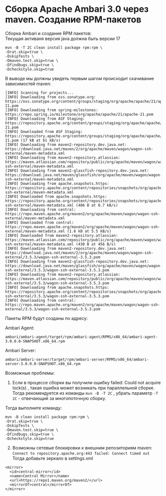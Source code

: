 # Сборка Apache Ambari 3.0 через maven. Создание RPM-пакетов


Сборка Ambari и создание RPM пакетов:  
Текущая активаня версия java должна быть версии 17

```shell
mvn -B -T 2C clean install package rpm:rpm \
-Drat.skip=true \
-DskipTests \
-Dmaven.test.skip=true \
-Dfindbugs.skip=true \
-Dcheckstyle.skip=true
```
В выводе мы должны увидеть первым шагом происходит скачивание зависимостей maven:
```shell
[INFO] Scanning for projects...
[INFO] Downloading from oss.sonatype.org: https://oss.sonatype.org/content/groups/staging/org/apache/apache/21/apache-21.pom
[INFO] Downloading from spring-milestones: https://repo.spring.io/milestone/org/apache/apache/21/apache-21.pom
[INFO] Downloading from ASF Staging: https://repository.apache.org/content/groups/staging/org/apache/apache/21/apache-21.pom
[INFO] Downloaded from ASF Staging: https://repository.apache.org/content/groups/staging/org/apache/apache/21/apache-21.pom (17 kB at 61 kB/s)
[INFO] Downloading from maven2-repository.dev.java.net: https://download.java.net/maven/2/org/apache/maven/wagon/wagon-ssh-external/maven-metadata.xml
[INFO] Downloading from maven2-repository.atlassian: https://maven.atlassian.com/repository/public/org/apache/maven/wagon/wagon-ssh-external/maven-metadata.xml
[INFO] Downloading from maven2-glassfish-repository.dev.java.net: https://download.java.net/maven/glassfish/org/apache/maven/wagon/wagon-ssh-external/maven-metadata.xml
[INFO] Downloading from apache.snapshots.https: https://repository.apache.org/content/repositories/snapshots/org/apache/maven/wagon/wagon-ssh-external/maven-metadata.xml
[INFO] Downloaded from apache.snapshots.https: https://repository.apache.org/content/repositories/snapshots/org/apache/maven/wagon/wagon-ssh-external/maven-metadata.xml (486 B at 8.7 kB/s)
[INFO] Downloading from central: https://repo.maven.apache.org/maven2/org/apache/maven/wagon/wagon-ssh-external/maven-metadata.xml
[INFO] Downloaded from central: https://repo.maven.apache.org/maven2/org/apache/maven/wagon/wagon-ssh-external/maven-metadata.xml (1.6 kB at 5.5 kB/s)
[INFO] Downloaded from maven2-repository.atlassian: https://maven.atlassian.com/repository/public/org/apache/maven/wagon/wagon-ssh-external/maven-metadata.xml (430 B at 456 B/s)
[INFO] Downloading from maven2-repository.dev.java.net: https://download.java.net/maven/2/org/apache/maven/wagon/wagon-ssh-external/3.5.3/wagon-ssh-external-3.5.3.pom
[INFO] Downloading from maven2-glassfish-repository.dev.java.net: https://download.java.net/maven/glassfish/org/apache/maven/wagon/wagon-ssh-external/3.5.3/wagon-ssh-external-3.5.3.pom
[INFO] Downloading from maven2-repository.atlassian: https://maven.atlassian.com/repository/public/org/apache/maven/wagon/wagon-ssh-external/3.5.3/wagon-ssh-external-3.5.3.pom
[INFO] Downloading from apache.snapshots.https: https://repository.apache.org/content/repositories/snapshots/org/apache/maven/wagon/wagon-ssh-external/3.5.3/wagon-ssh-external-3.5.3.pom
[INFO] Downloading from central: https://repo.maven.apache.org/maven2/org/apache/maven/wagon/wagon-ssh-external/3.5.3/wagon-ssh-external-3.5.3.pom
```

Пакеты RPM будут созданы по адресу:

Ambari Agent:  
```
ambari/ambari-agent/target/rpm/ambari-agent/RPMS/x86_64/ambari-agent-3.0.0.0-SNAPSHOT.x86_64.rpm
```
Ambari Server:  
```
ambari/ambari-server/target/rpm/ambari-server/RPMS/x86_64/ambari-server-3.0.0.0-SNAPSHOT.x86_64.rpm
```
Возможные проблемы:

1. Если в процессе сборки вы получили ошибку failed: Could not acquire lock(s) , такая ошибка может возникать при параллельной сборке.
Тогда рекомендуется из команды ```mvn -B -T 2C``` , убрать параметр ```-T 2C``` - отвечающий за многопоточную сборку.

Тогда выполните команду:

```shell
mvn -B clean install package rpm:rpm \
-Drat.skip=true \
-DskipTests \
-Dmaven.test.skip=true \
-Dfindbugs.skip=true \
-Dcheckstyle.skip=true
```

2. Возможны сетевые блокировки к внешним репозиториям maven: ```Connect to repository.apache.org:443 failed: Connect timed out```
Тогда добавьте зеркало в settings.xml 

```
<mirror>
  <id>central-mirror</id>
  <name>Central Mirror</name>
  <url>https://repo1.maven.org/maven2/</url>
  <mirrorOf>central</mirrorOf>
</mirror>
```